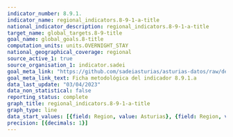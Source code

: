 ```yaml
---
indicator_number: 8.9.1.
indicator_name: regional_indicators.8-9-1-a-title
national_indicator_description: regional_indicators.8-9-1-a-title
target_name: global_targets.8-9-title
goal_name: global_goals.8-title
computation_units: units.OVERNIGHT_STAY
national_geographical_coverage: regional
source_active_1: true
source_organisation_1: indicator.sadei
goal_meta_link: "https://github.com/sadeiasturias/asturias-datos/raw/develop/descargas/metodologia/8.9.1.a.pdf"
goal_meta_link_text: Ficha metodológica del indicador 8.9.1.a
data_last_update: "03/04/2023"
data_non_statistical: false
reporting_status: complete
graph_title: regional_indicators.8-9-1-a-title
graph_type: line
data_start_values: [{field: Region, value: Asturias}, {field: Region, value: España}]
precision: [{decimals: 1}]
---
```

